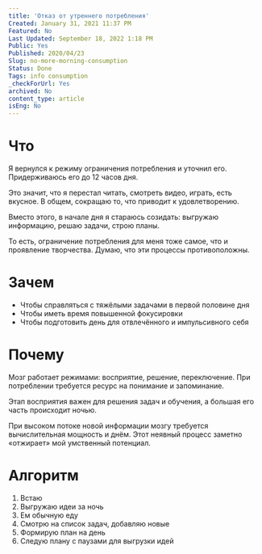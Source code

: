 ```yaml
---
title: 'Отказ от утреннего потребления'
Created: January 31, 2021 11:37 PM
Featured: No
Last Updated: September 18, 2022 1:18 PM
Public: Yes
Published: 2020/04/23
Slug: no-more-morning-consumption
Status: Done
Tags: info consumption
_checkForUrl: Yes
archived: No
content_type: article
isEng: No
---
```


# Что

Я вернулся к режиму ограничения потребления и уточнил его. Придерживаюсь его до 12 часов дня.

Это значит, что я перестал читать, смотреть видео, играть, есть вкусное. В общем, сокращаю то, что приводит к удовлетворению.

Вместо этого, в начале дня я стараюсь созидать: выгружаю информацию, решаю задачи, строю планы.

То есть, ограничение потребления для меня тоже самое, что и проявление творчества. Думаю, что эти процессы противоположны.

# Зачем

- Чтобы справляться с тяжёлыми задачами в первой половине дня
- Чтобы иметь время повышенной фокусировки
- Чтобы подготовить день для отвлечённого и импульсивного себя

# Почему

Мозг работает режимами: восприятие, решение, переключение. При потреблении требуется ресурс на понимание и запоминание.

Этап восприятия важен для решения задач и обучения, а большая его часть происходит ночью.

При высоком потоке новой информации мозгу требуется вычислительная мощность и днём. Этот неявный процесс заметно «отжирает» мой умственный потенциал.

# Алгоритм

1. Встаю
2. Выгружаю идеи за ночь
3. Ем обычную еду
4. Смотрю на список задач, добавляю новые
5. Формирую план на день
6. Следую плану с паузами для выгрузки идей